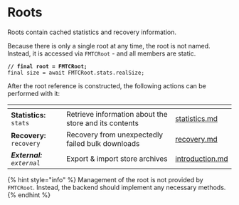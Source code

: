 # Roots

Roots contain cached statistics and recovery information.

Because there is only a single root at any time, the root is not named. Instead, it is accessed via `FMTCRoot` - and all members are static.

<pre class="language-dart"><code class="lang-dart"><strong>// final root = FMTCRoot;
</strong>final size = await FMTCRoot.stats.realSize;
</code></pre>

After the root reference is constructed, the following actions can be performed with it:

<table data-card-size="large" data-view="cards"><thead><tr><th></th><th></th><th data-hidden data-card-target data-type="content-ref"></th></tr></thead><tbody><tr><td><strong>Statistics:</strong> <code>stats</code></td><td>Retrieve information about the store and its contents</td><td><a href="statistics.md">statistics.md</a></td></tr><tr><td><strong>Recovery:</strong> <code>recovery</code></td><td>Recovery from unexpectedly failed bulk downloads</td><td><a href="recovery.md">recovery.md</a></td></tr><tr><td><em><strong>External:</strong> <code>external</code></em></td><td>Export &#x26; import store archives</td><td><a href="../../external/introduction.md">introduction.md</a></td></tr></tbody></table>

{% hint style="info" %}
Management of the root is not provided by `FMTCRoot`. Instead, the backend should implement any necessary methods.
{% endhint %}
